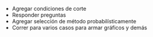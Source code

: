 * Agregar condiciones de corte
* Responder preguntas
* Agregar selección de método probabilísticamente
* Correr para varios casos para armar gráficos y demás